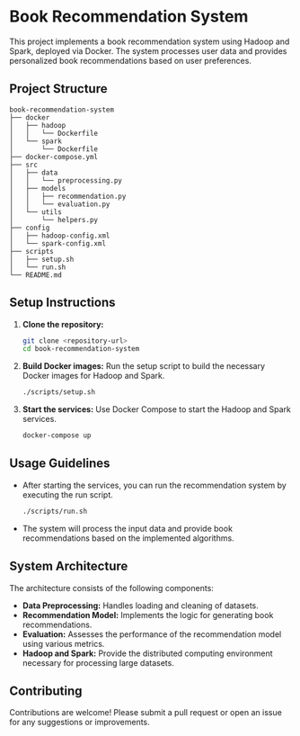 # Book Recommendation System

This project implements a book recommendation system using Hadoop and Spark, deployed via Docker. The system processes user data and provides personalized book recommendations based on user preferences.

## Project Structure

```
book-recommendation-system
├── docker
│   ├── hadoop
│   │   └── Dockerfile
│   └── spark
│       └── Dockerfile
├── docker-compose.yml
├── src
│   ├── data
│   │   └── preprocessing.py
│   ├── models
│   │   ├── recommendation.py
│   │   └── evaluation.py
│   └── utils
│       └── helpers.py
├── config
│   ├── hadoop-config.xml
│   └── spark-config.xml
├── scripts
│   ├── setup.sh
│   └── run.sh
└── README.md
```

## Setup Instructions

1. **Clone the repository:**
   ```bash
   git clone <repository-url>
   cd book-recommendation-system
   ```

2. **Build Docker images:**
   Run the setup script to build the necessary Docker images for Hadoop and Spark.
   ```bash
   ./scripts/setup.sh
   ```

3. **Start the services:**
   Use Docker Compose to start the Hadoop and Spark services.
   ```bash
   docker-compose up
   ```

## Usage Guidelines

- After starting the services, you can run the recommendation system by executing the run script.
  ```bash
  ./scripts/run.sh
  ```

- The system will process the input data and provide book recommendations based on the implemented algorithms.

## System Architecture

The architecture consists of the following components:

- **Data Preprocessing:** Handles loading and cleaning of datasets.
- **Recommendation Model:** Implements the logic for generating book recommendations.
- **Evaluation:** Assesses the performance of the recommendation model using various metrics.
- **Hadoop and Spark:** Provide the distributed computing environment necessary for processing large datasets.

## Contributing

Contributions are welcome! Please submit a pull request or open an issue for any suggestions or improvements.